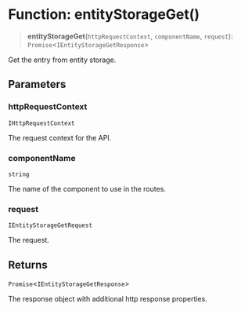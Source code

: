 # Function: entityStorageGet()

> **entityStorageGet**(`httpRequestContext`, `componentName`, `request`): `Promise`\<`IEntityStorageGetResponse`\>

Get the entry from entity storage.

## Parameters

### httpRequestContext

`IHttpRequestContext`

The request context for the API.

### componentName

`string`

The name of the component to use in the routes.

### request

`IEntityStorageGetRequest`

The request.

## Returns

`Promise`\<`IEntityStorageGetResponse`\>

The response object with additional http response properties.
